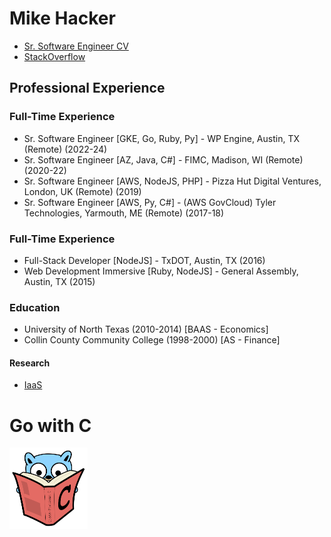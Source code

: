 # Mike Hacker

- [Sr. Software Engineer CV](https://sr-software-engineer-cv.vercel.app/)
- [StackOverflow](https://stackoverflow.com/users/4612518/bananaforscale)

## Professional Experience

### Full-Time Experience
- Sr. Software Engineer [GKE, Go, Ruby, Py] - WP Engine, Austin, TX (Remote) (2022-24)
- Sr. Software Engineer [AZ, Java, C#] - FIMC, Madison, WI (Remote) (2020-22)
- Sr. Software Engineer [AWS, NodeJS, PHP] - Pizza Hut Digital Ventures, London, UK (Remote) (2019)
- Sr. Software Engineer [AWS, Py, C#] - (AWS GovCloud) Tyler Technologies, Yarmouth, ME (Remote) (2017-18)

### Full-Time Experience
- Full-Stack Developer [NodeJS] - TxDOT, Austin, TX (2016)
- Web Development Immersive [Ruby, NodeJS] - General Assembly, Austin, TX (2015)
    
### Education
- University of North Texas (2010-2014) [BAAS - Economics]
- Collin County Community College (1998-2000) [AS - Finance]

#### Research
- [IaaS](https://github.com/bfsio/inf-svc)

# Go with C
<img src="go-with-C-book.svg" alt="go-with-C-book" width="125"/>

<!--
**mhackersu/mhackersu** is a ✨ _special_ ✨ repository because its `README.md` (this file) appears on your GitHub profile.

Here are some ideas to get you started:

- 🔭 I’m currently working on ...
- 🌱 I’m currently learning ...
- 👯 I’m looking to collaborate on ...
- 🤔 I’m looking for help with ...
- 💬 Ask me about ...
- 📫 How to reach me: ...
- 😄 Pronouns: ...
- ⚡ Fun fact: ...

-->
